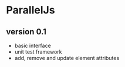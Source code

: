 ParallelJs
==========



version 0.1
-----------

- basic interface
- unit test framework
- add, remove and update element attributes







